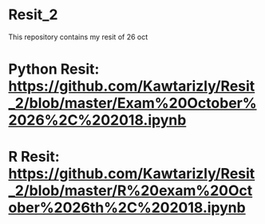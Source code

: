 # Resit_2
This repository contains my resit of 26 oct
# Python Resit: https://github.com/Kawtarizly/Resit_2/blob/master/Exam%20October%2026%2C%202018.ipynb
# R Resit: https://github.com/Kawtarizly/Resit_2/blob/master/R%20exam%20October%2026th%2C%202018.ipynb
